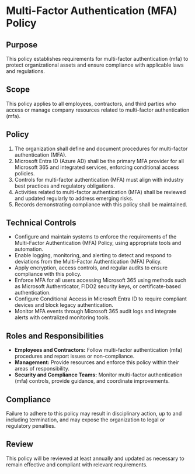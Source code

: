 # Multi-Factor Authentication (MFA) Policy

## Purpose

This policy establishes requirements for multi-factor authentication (mfa) to protect organizational assets and ensure compliance with applicable laws and regulations.

## Scope

This policy applies to all employees, contractors, and third parties who access or manage company resources related to multi-factor authentication (mfa).

## Policy

1. The organization shall define and document procedures for multi-factor authentication (MFA).
2. Microsoft Entra ID (Azure AD) shall be the primary MFA provider for all Microsoft 365 and integrated services, enforcing conditional access policies.
3. Controls for multi-factor authentication (MFA) must align with industry best practices and regulatory obligations.
4. Activities related to multi-factor authentication (MFA) shall be reviewed and updated regularly to address emerging risks.
5. Records demonstrating compliance with this policy shall be maintained.

## Technical Controls

- Configure and maintain systems to enforce the requirements of the Multi-Factor Authentication (MFA) Policy, using appropriate tools and automation.
- Enable logging, monitoring, and alerting to detect and respond to deviations from the Multi-Factor Authentication (MFA) Policy.
- Apply encryption, access controls, and regular audits to ensure compliance with this policy.
- Enforce MFA for all users accessing Microsoft 365 using methods such as Microsoft Authenticator, FIDO2 security keys, or certificate-based authentication.
- Configure Conditional Access in Microsoft Entra ID to require compliant devices and block legacy authentication.
- Monitor MFA events through Microsoft 365 audit logs and integrate alerts with centralized monitoring tools.

## Roles and Responsibilities

- **Employees and Contractors:** Follow multi-factor authentication (mfa) procedures and report issues or non-compliance.
- **Management:** Provide resources and enforce this policy within their areas of responsibility.
- **Security and Compliance Teams:** Monitor multi-factor authentication (mfa) controls, provide guidance, and coordinate improvements.

## Compliance

Failure to adhere to this policy may result in disciplinary action, up to and including termination, and may expose the organization to legal or regulatory penalties.

## Review

This policy will be reviewed at least annually and updated as necessary to remain effective and compliant with relevant requirements.
